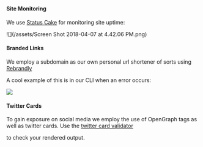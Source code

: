 # 

#### Site Monitoring

We use [Status Cake](/statuscake.com) for monitoring site uptime:

![](/assets/Screen Shot 2018-04-07 at 4.42.06 PM.png)

#### Branded Links

We employ a subdomain as our own personal url shortener of sorts using [Rebrandly](https://www.rebrandly.com)

A cool example of this is in our CLI when an error occurs:

![](https://lh5.googleusercontent.com/ozEnco5Pza8Ju06dnxdwmRcnFTmY5lqZR11zecYWVQL6aklrLn7T05w0kXrvKQh9T1mrdru-hVat3kC1euh0dV2kqprRQuZbEY9sh2dtLmBaYMM4OihFBOJEFcVg3y3R9zYa2W5TI8M)

#### Twitter Cards

To gain exposure on social media we employ the use of OpenGraph tags as well as twitter cards. Use the [twitter card validator](https://cards-dev.twitter.com/validator)

to check your rendered output.

